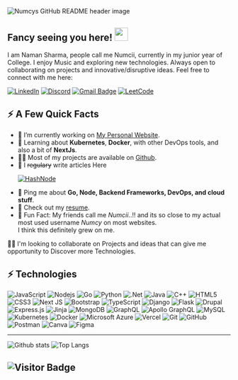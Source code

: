 <img src="https://github.com/Naman-sharma00100/Naman-sharma00100/blob/main/header.png" alt="Numcys GitHub README header image">


## Fancy seeing you here! <img src="https://raw.githubusercontent.com/Naman-sharma00100/Naman-sharma00100/main/wave.gif" width="30">

I am Naman Sharma, people call me Numcii, currently in my junior year of College. I enjoy Music and exploring new technologies. Always open to collaborating on projects and innovative/disruptive ideas. Feel free to connect with me here:

[![LinkedIn](https://img.shields.io/badge/linkedin-%230077B5.svg?style=flat-square&logo=linkedin&logoColor=white)](https://www.linkedin.com/in/naman-sharma-00100/)
[![Discord](https://img.shields.io/badge/Discord-%235865F2.svg?style=flat-square&logo=discord&logoColor=white)](discordapp.com/users/numcys)
[![Gmail Badge](https://img.shields.io/badge/-Info.namansharma001@gmail.com-c14438?style=flat-square&logo=Gmail&logoColor=white&link=mailto:Info.namansharma001@gmail.com)](mailto:Info.namansharma001@gmail.com)
[![LeetCode](https://img.shields.io/badge/LeetCode-000000?style=flat-square&logo=LeetCode&logoColor=#d16c06)](https://leetcode.com/Naman_sharma001/)


<h2>⚡️ A Few Quick Facts</h2>
<ul>
<li>🔭 I’m currently working on <a href="https://github.com/Naman-sharma00100/numcys-portfolio">My Personal Website</a>.</li>
<li>🧐 Learning about <strong>Kubernetes</strong>, <strong>Docker</strong>, with other DevOps tools, and also a bit of <strong>NextJs</strong>.</li>
<li>👨‍💻 Most of my projects are available on <a href="https://github.com/Naman-sharma00100">Github</a>.</li>
<li>📝 I <del>regulary</del> write articles Here  

[![HashNode](https://img.shields.io/badge/Hashnode-2962FF?style=flat-square&logo=hashnode&logoColor=white)](https://numcys.hashnode.dev/)
</li>
<li>💬 Ping me about <strong>Go, Node, Backend Frameworks, DevOps, and cloud stuff</strong>.</li>
<li>📙 Check out my <a href="https://drive.google.com/file/d/1iU43Jmr9M5_gqQVPanAUiqt1TKHHOm7K/view?usp=sharing">resume</a>.</li>
<li>🎉 Fun Fact: My friends call me <i>Numcii</i>..!! and its so close to my actual most used username <i>Numcy</i> on most websites.</li> I think this definitely grew on me.
</ul>

👯‍♀️ I'm looking to collaborate on Projects and ideas that can give me opportunity to Discover more Technologies.


## ⚡ Technologies 

![JavaScript](https://img.shields.io/badge/-JavaScript-black?style=flat-square&logo=javascript)
![Nodejs](https://img.shields.io/badge/-Nodejs-black?style=flat-square&logo=Node.js)
![Go](https://img.shields.io/badge/go-%2300ADD8.svg?style=flat-square&logo=go&logoColor=white)
![Python](https://img.shields.io/badge/-Python-black?style=flat-square&logo=Python)
![.Net](https://img.shields.io/badge/.NET-5C2D91?style=flat-square&logo=.net&logoColor=white)
![Java](https://img.shields.io/badge/java-%23ED8B00.svg?style=flat-square&logo=openjdk&logoColor=white)
![C++](https://img.shields.io/badge/-C++-00599C?style=flat-square&logo=c)
![HTML5](https://img.shields.io/badge/-HTML5-E34F26?style=flat-square&logo=html5&logoColor=white)
![CSS3](https://img.shields.io/badge/-CSS3-1572B6?style=flat-square&logo=css3)
![Next JS](https://img.shields.io/badge/Next-black?style=flat-square&logo=next.js&logoColor=white)
![Bootstrap](https://img.shields.io/badge/-Bootstrap-563D7C?style=flat-square&logo=bootstrap)
![TypeScript](https://img.shields.io/badge/-TypeScript-007ACC?style=flat-square&logo=typescript)
![Django](https://img.shields.io/badge/django-%23092E20.svg?style=flat-square&logo=django&logoColor=white)
![Flask](https://img.shields.io/badge/flask-%23000.svg?style=flat-square&logo=flask&logoColor=white)
![Drupal](https://img.shields.io/badge/drupal-%230678BE.svg?style=flat-square&logo=drupal&logoColor=white)
![Express.js](https://img.shields.io/badge/express.js-%23404d59.svg?style=flat-square&logo=express&logoColor=%2361DAFB)
![Jinja](https://img.shields.io/badge/jinja-white.svg?style=flat-square&logo=jinja&logoColor=black)
![MongoDB](https://img.shields.io/badge/-MongoDB-black?style=flat-square&logo=mongodb)
![GraphQL](https://img.shields.io/badge/-GraphQL-E10098?style=flat-square&logo=graphql)
![Apollo GraphQL](https://img.shields.io/badge/-Apollo%20GraphQL-311C87?style=flat-square&logo=apollo-graphql)
![MySQL](https://img.shields.io/badge/-MySQL-black?style=flat-square&logo=mysql)
![Kubernetes](https://img.shields.io/badge/kubernetes-%23326ce5.svg?style=flat-square&logo=kubernetes&logoColor=white)
![Docker](https://img.shields.io/badge/-Docker-black?style=flat-square&logo=docker)
![Microsoft Azure](https://img.shields.io/badge/Microsoft%20Azure-232F7E?style=flat-square&logo=microsoft-azure)
![Vercel](https://img.shields.io/badge/vercel-%23000000.svg?style=flat-square&logo=vercel&logoColor=white)
![Git](https://img.shields.io/badge/-Git-black?style=flat-square&logo=git)
![GitHub](https://img.shields.io/badge/-GitHub-181717?style=flat-square&logo=github)
![Postman](https://img.shields.io/badge/Postman-FF6C37?style=flat-square&logo=postman&logoColor=white)
![Canva](https://img.shields.io/badge/Canva-%2300C4CC.svg?style=flat-square&logo=Canva&logoColor=white)
![Figma](https://img.shields.io/badge/figma-%23F24E1E.svg?style=flat-square&logo=figma&logoColor=white)

---
![Github stats](https://github-readme-stats.vercel.app/api?username=Naman-sharma00100)
![Top Langs](https://github-readme-stats.vercel.app/api/top-langs/?username=Naman-sharma00100&hide=TeX&layout=compact)

![Visitor Badge](https://visitor-badge.laobi.icu/badge?page_id=Naman-sharma00100.Naman-sharma00100)
---


